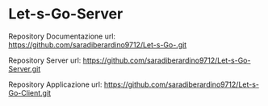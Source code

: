 # Let-s-Go-Server

Repository Documentazione url: https://github.com/saradiberardino9712/Let-s-Go-.git

Repository Server url: https://github.com/saradiberardino9712/Let-s-Go-Server.git

Repository Applicazione url: https://github.com/saradiberardino9712/Let-s-Go-Client.git
